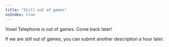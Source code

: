 ```yaml
---
title: "Still out of games"
noIndex: true
---
```


Voxel Telephone is out of games. Come back later!

If we are still out of games, you can submit another description a hour later.
